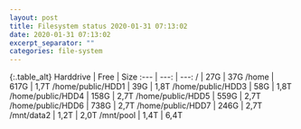 ```yaml
---
layout: post
title: Filesystem status 2020-01-31 07:13:02
date: 2020-01-31 07:13:02
excerpt_separator: ""
categories: file-system
---
```

{:.table_alt}
Harddrive | Free | Size
:--- | ---: | ---:
/ | 27G | 37G
/home | 617G | 1,7T
/home/public/HDD1 | 39G | 1,8T
/home/public/HDD3 | 58G | 1,8T
/home/public/HDD4 | 158G | 2,7T
/home/public/HDD5 | 559G | 2,7T
/home/public/HDD6 | 738G | 2,7T
/home/public/HDD7 | 246G | 2,7T
/mnt/data2 | 1,2T | 2,0T
/mnt/pool | 1,4T | 6,4T
